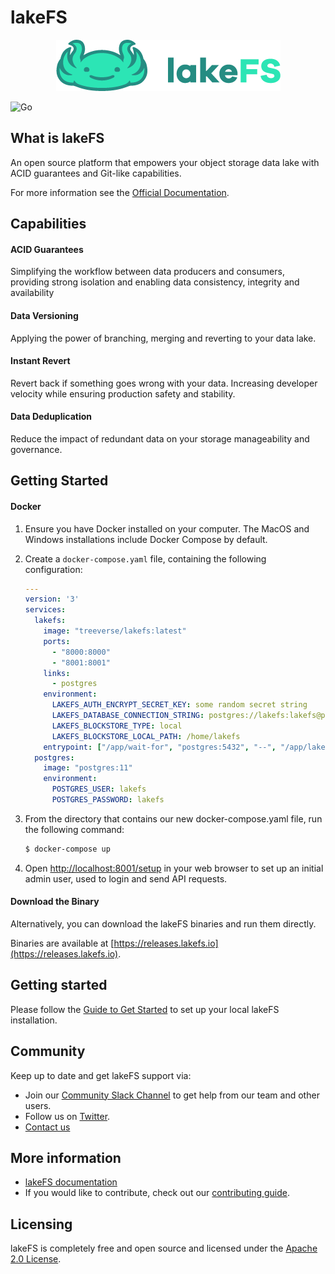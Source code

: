 # lakeFS


<p align="center">
  <img src="logo_large.png"/>
</p>

![Go](https://github.com/treeverse/lakeFS/workflows/Go/badge.svg)

## What is lakeFS

An open source platform that empowers your object storage data lake with ACID guarantees and Git-like capabilities.


For more information see the [Official Documentation](https://docs.lakefs.io/).

## Capabilities

#### ACID Guarantees 

Simplifying the workflow between data producers and consumers, providing strong isolation and enabling data consistency, integrity and availability

#### Data Versioning
 
Applying the power of branching, merging and reverting to your data lake. 

#### Instant Revert 

Revert back if something goes wrong with your data. Increasing developer velocity while ensuring production safety and stability. 

#### Data Deduplication

Reduce the impact of redundant data on your storage manageability and governance. 


## Getting Started

#### Docker

1. Ensure you have Docker installed on your computer. The MacOS and Windows installations include Docker Compose by default.

2. Create a `docker-compose.yaml` file, containing the following configuration:
    ```yaml
    ---
    version: '3'
    services:
      lakefs:
        image: "treeverse/lakefs:latest"
        ports:
          - "8000:8000"
          - "8001:8001"
        links:
          - postgres
        environment:
          LAKEFS_AUTH_ENCRYPT_SECRET_KEY: some random secret string
          LAKEFS_DATABASE_CONNECTION_STRING: postgres://lakefs:lakefs@postgres/postgres?sslmode=disable
          LAKEFS_BLOCKSTORE_TYPE: local
          LAKEFS_BLOCKSTORE_LOCAL_PATH: /home/lakefs
        entrypoint: ["/app/wait-for", "postgres:5432", "--", "/app/lakefs", "run"]
      postgres:
        image: "postgres:11"
        environment:
          POSTGRES_USER: lakefs
          POSTGRES_PASSWORD: lakefs
    ```
    
3. From the directory that contains our new docker-compose.yaml file, run the following command:

   ```bash
   $ docker-compose up
   ```

4. Open [http://localhost:8001/setup](http://localhost:8001/setup) in your web browser to set up an initial admin user, used to login and send API requests. 
    
#### Download the Binary

Alternatively, you can download the lakeFS binaries and run them directly.

Binaries are available at [https://releases.lakefs.io](https://releases.lakefs.io).


## Getting started

Please follow the [Guide to Get Started](https://docs.lakefs.io/quickstart.html#setting-up-a-repository) to set up your local lakeFS installation.


## Community

Keep up to date and get lakeFS support via:

- Join our [Community Slack Channel](https://join.slack.com/t/lakefs/shared_invite/zt-fm6e2ncx-6wR3yW5jABXBuqN2NnLCDA) to get help from our team and other users.
- Follow us on [Twitter](https://twitter.com/lake_FS).
- [Contact us](mailto:info@treeverse.io)

## More information

- [lakeFS documentation](https://docs.lakefs.io/)
- If you would like to contribute, check out our [contributing guide]().

## Licensing

lakeFS is completely free and open source and licensed under the [Apache 2.0 License](https://www.apache.org/licenses/LICENSE-2.0).

